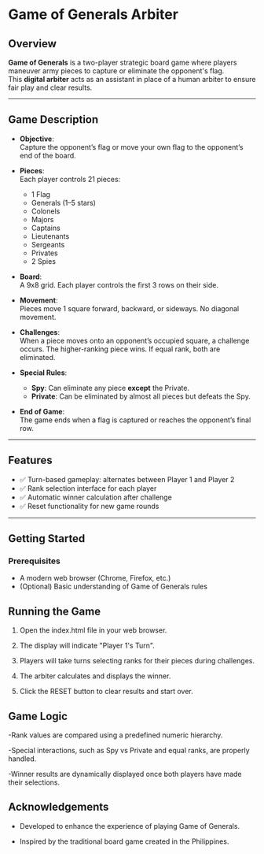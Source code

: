 # Game of Generals Arbiter

## Overview

**Game of Generals** is a two-player strategic board game where players maneuver army pieces to capture or eliminate the opponent's flag.  
This **digital arbiter** acts as an assistant in place of a human arbiter to ensure fair play and clear results.

---

## Game Description

- **Objective**:  
  Capture the opponent’s flag or move your own flag to the opponent’s end of the board.

- **Pieces**:  
  Each player controls 21 pieces:
  - 1 Flag
  - Generals (1–5 stars)
  - Colonels
  - Majors
  - Captains
  - Lieutenants
  - Sergeants
  - Privates
  - 2 Spies

- **Board**:  
  A 9x8 grid. Each player controls the first 3 rows on their side.

- **Movement**:  
  Pieces move 1 square forward, backward, or sideways. No diagonal movement.

- **Challenges**:  
  When a piece moves onto an opponent’s occupied square, a challenge occurs. The higher-ranking piece wins. If equal rank, both are eliminated.

- **Special Rules**:
  - **Spy**: Can eliminate any piece **except** the Private.
  - **Private**: Can be eliminated by almost all pieces but defeats the Spy.

- **End of Game**:  
  The game ends when a flag is captured or reaches the opponent’s final row.

---

## Features

- ✅ Turn-based gameplay: alternates between Player 1 and Player 2  
- ✅ Rank selection interface for each player  
- ✅ Automatic winner calculation after challenge  
- ✅ Reset functionality for new game rounds  

---

## Getting Started

### Prerequisites

- A modern web browser (Chrome, Firefox, etc.)
- (Optional) Basic understanding of Game of Generals rules

## Running the Game
1. Open the index.html file in your web browser.

2. The display will indicate "Player 1's Turn".

3. Players will take turns selecting ranks for their pieces during challenges.

4. The arbiter calculates and displays the winner.

4. Click the RESET button to clear results and start over.

## Game Logic
-Rank values are compared using a predefined numeric hierarchy.

-Special interactions, such as Spy vs Private and equal ranks, are properly handled.

-Winner results are dynamically displayed once both players have made their selections.


## Acknowledgements
* Developed to enhance the experience of playing Game of Generals.

* Inspired by the traditional board game created in the Philippines.
